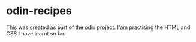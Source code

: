 # odin-recipes


This was created as part of the odin project. I'am practising the HTML and CSS I have learnt so far.